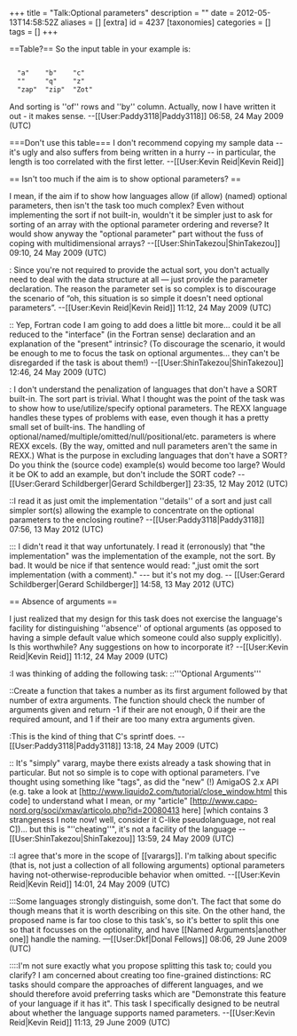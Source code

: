 +++
title = "Talk:Optional parameters"
description = ""
date = 2012-05-13T14:58:52Z
aliases = []
[extra]
id = 4237
[taxonomies]
categories = []
tags = []
+++

==Table?==
So the input table in your example is:

```txt

  "a"    "b"    "c"
  ""     "q"    "z"
  "zap"  "zip"  "Zot"

```

And sorting is ''of'' rows and ''by'' column.
Actually, now I have written it out - it makes sense. --[[User:Paddy3118|Paddy3118]] 06:58, 24 May 2009 (UTC)

===Don't use this table===
I don't recommend copying my sample data -- it's ugly and also suffers from being written in a hurry -- in particular, the length is too correlated with the first letter. --[[User:Kevin Reid|Kevin Reid]]

== Isn't too much if the aim is to show optional parameters? ==

I mean, if the aim if to show how languages allow (if allow) (named) optional parameters, then isn't the task too much complex? Even without implementing the sort if not built-in, wouldn't it be simpler just to ask for sorting of an array with the optional parameter ordering and reverse? It would show anyway the "optional parameter" part without the fuss of coping with multidimensional arrays? --[[User:ShinTakezou|ShinTakezou]] 09:10, 24 May 2009 (UTC)

: Since you're not required to provide the actual sort, you don't actually need to deal with the data structure at all — just provide the parameter declaration. The reason the parameter set is so complex is to discourage the scenario of “oh, this situation is so simple it doesn't need optional parameters”. --[[User:Kevin Reid|Kevin Reid]] 11:12, 24 May 2009 (UTC)

:: Yep, Fortran code I am going to add does a little bit more... could it be all reduced to the "interface" (in the Fortran sense) declaration and an explanation of the "present" intrinsic? (To discourage the scenario, it would be enough to me to focus the task on optional argumentes... they can't be disregarded if the task is about them!) --[[User:ShinTakezou|ShinTakezou]] 12:46, 24 May 2009 (UTC)

: I don't understand the penalization of languages that don't have a SORT built-in.  The sort part is trivial.  What I thought was the point of the task was to show how to use/utilize/specify optional parameters.  The REXX language handles these types of problems with ease, even though it has a pretty small set of built-ins.  The handling of optional/named/multiple/omitted/null/positional/etc. parameters is where REXX excels.  (By the way, omitted and null parameters aren't the same in REXX.)  What is the purpose in excluding languages that don't have a SORT? Do you think the (source code) example(s) would become too large?  Would it be OK to add an example, but don't include the SORT code? -- [[User:Gerard Schildberger|Gerard Schildberger]] 23:35, 12 May 2012 (UTC)

::I read it as just omit the implementation ''details'' of a sort and just call simpler sort(s) allowing the example to concentrate on the optional parameters to the enclosing routine? --[[User:Paddy3118|Paddy3118]] 07:56, 13 May 2012 (UTC)

::: I didn't read it that way unfortunately.  I read it (erronously) that "the implementation" was the implementation of the example, not the sort.  By bad.  It would be nice if that sentence would read: ",just omit the sort implementation (with a comment)."  --- but it's not my dog.  -- [[User:Gerard Schildberger|Gerard Schildberger]] 14:58, 13 May 2012 (UTC)

== Absence of arguments ==

I just realized that my design for this task does not exercise the language's facility for distinguishing ''absence'' of optional arguments (as opposed to having a simple default value which someone could also supply explicitly). Is this worthwhile? Any suggestions on how to incorporate it? --[[User:Kevin Reid|Kevin Reid]] 11:12, 24 May 2009 (UTC)

:I was thinking of adding the following task:
::'''Optional Arguments'''

::Create a function that takes a number as its first argument followed by that number of extra arguments. The function should check the number of arguments given and return -1 if their are not enough, 0 if their are the required amount, and 1 if their are too many extra arguments given.

:This is the kind of thing that C's sprintf does. --[[User:Paddy3118|Paddy3118]] 13:18, 24 May 2009 (UTC)

:: It's "simply" vararg, maybe there exists already a task showing that in particular. But not so simple is to cope with optional parameters. I've thought using something like "tags", as did the "new" (!) AmigaOS 2.x API (e.g. take a look at [http://www.liquido2.com/tutorial/close_window.html this code] to understand what I mean, or my "article" [http://www.capo-nord.org/soci/xmav/articolo.php?id=20080413 here] <nowiki>[</nowiki>which contains 3 strangeness I note now! well, consider it C-like pseudolanguage, not real C<nowiki>]</nowiki>)... but this is "''cheating''", it's not a facility of the language --[[User:ShinTakezou|ShinTakezou]] 13:59, 24 May 2009 (UTC)

::I agree that's more in the scope of [[varargs]]. I'm talking about specific (that is, not just a collection of all following arguments) optional parameters having not-otherwise-reproducible behavior when omitted. --[[User:Kevin Reid|Kevin Reid]] 14:01, 24 May 2009 (UTC)

:::Some languages strongly distinguish, some don't. The fact that some do though means that it is worth describing on this site. On the other hand, the proposed name is far too close to this task's, so it's better to split this one so that it focusses on the optionality, and have [[Named Arguments|another one]] handle the naming. —[[User:Dkf|Donal Fellows]] 08:06, 29 June 2009 (UTC)

::::I'm not sure exactly what you propose splitting this task to; could you clarify?
I am concerned about creating too fine-grained distinctions: RC tasks should compare the approaches of different languages, and we should therefore avoid preferring tasks which are "Demonstrate this feature of your language if it has it". This task I specifically designed to be neutral about whether the language supports named parameters. --[[User:Kevin Reid|Kevin Reid]] 11:13, 29 June 2009 (UTC)
